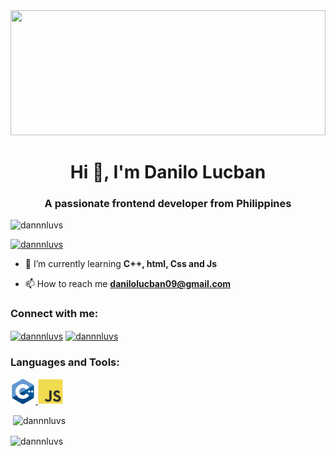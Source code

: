 <img src="https://gifdb.com/images/high/programming-coding-is-fun-fiery-louise-belcher-f76463c1e6wnifej.gif" width="100%" height="200vh">
<h1 align="center">Hi 👋, I'm Danilo Lucban</h1>
<h3 align="center">A passionate frontend developer from Philippines</h3>

<p align="left"> <img src="https://komarev.com/ghpvc/?username=dannnluvs&label=Profile%20views&color=0e75b6&style=flat" alt="dannnluvs" /> </p>

<p align="left"> <a href="https://github.com/ryo-ma/github-profile-trophy"><img src="https://github-profile-trophy.vercel.app/?username=dannnluvs" alt="dannnluvs" /></a> </p>

- 🌱 I’m currently learning **C++, html, Css and Js**

- 📫 How to reach me **danilolucban09@gmail.com**

<h3 align="left">Connect with me:</h3>
<p align="left">
<a href="https://fb.com/dannnluvs" target="blank"><img align="center" src="https://raw.githubusercontent.com/rahuldkjain/github-profile-readme-generator/master/src/images/icons/Social/facebook.svg" alt="dannnluvs" height="30" width="40" /></a>
<a href="https://instagram.com/dannnluvs" target="blank"><img align="center" src="https://raw.githubusercontent.com/rahuldkjain/github-profile-readme-generator/master/src/images/icons/Social/instagram.svg" alt="dannnluvs" height="30" width="40" /></a>
</p>

<h3 align="left">Languages and Tools:</h3>
<p align="left"> <a href="https://www.w3schools.com/cpp/" target="_blank" rel="noreferrer"> <img src="https://raw.githubusercontent.com/devicons/devicon/master/icons/cplusplus/cplusplus-original.svg" alt="cplusplus" width="40" height="40"/> </a> <a href="https://developer.mozilla.org/en-US/docs/Web/JavaScript" target="_blank" rel="noreferrer"> <img src="https://raw.githubusercontent.com/devicons/devicon/master/icons/javascript/javascript-original.svg" alt="javascript" width="40" height="40"/> </a> </p>

<p>&nbsp;<img align="center" src="https://github-readme-stats.vercel.app/api?username=dannnluvs&show_icons=true&locale=en" alt="dannnluvs" /></p>

<p><img align="center" src="https://github-readme-streak-stats.herokuapp.com/?user=dannnluvs&" alt="dannnluvs" /></p>

